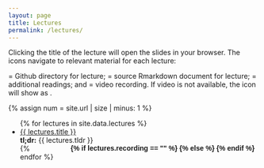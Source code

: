```yaml
---
layout: page
title: Lectures
permalink: /lectures/
---
```


Clicking the title of the lecture will open the slides in your browser. The icons navigate to relevant material for each lecture: 

<i class="fab fa-github"></i> = Github directory for lecture; <i class="fab fa-r-project"></i> = source Rmarkdown document for lecture; <i class="fas fa-book"></i> = additional readings; and <i class="fas fa-video"></i> = video recording. If video is not available, the icon will show as <i class="fas fa-video-slash"></i>. 


{% assign num = site.url | size | minus: 1 %}

<ul id="archive">
{% for lectures in site.data.lectures %}
      <li class="archiveposturl">
        <span><a href="{{ site.url | slice: 0, num }}{{ site.baseurl }}/lectures/{{ lectures.dirname }}/{{ lectures.filename }}.html" target="_blank">{{ lectures.title }}</a></span><br>
<span class = "postlower">
<strong>tl;dr:</strong> {{ lectures.tldr }}</span>
<strong style="font-size:100%; font-family: 'DM Sans', sans-serif; float:right; padding-right: .5em">
	<a href="https://github.com/{{ site.githubdir}}/tree/master/lectures/{{ lectures.dirname }}"><i class="fab fa-github"></i></a>&nbsp;&nbsp;
<a href="https://github.com/{{ site.githubdir}}/tree/master/lectures/{{ lectures.dirname }}/{{ lectures.filename}}.Rmd"><i class="fab fa-r-project"></i></a>&nbsp;&nbsp;
<a href="{{ site.url | slice: 0, num }}{{ site.baseurl }}/readings#{{ lectures.reading }}"><i class="fas fa-book"></i></a>&nbsp;&nbsp;
{% if lectures.recording == "" %}
<i class="fas fa-video-slash"></i>
{% else %}
<a href="{{lectures.recording}}"><i class="fas fa-video"></i></a>
{% endif %}

</strong> 
      </li>
{% endfor %}
</ul>
